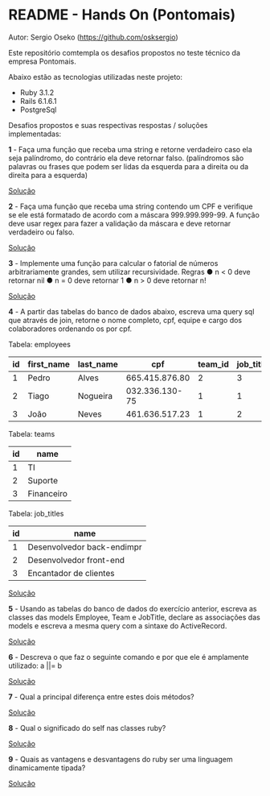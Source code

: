 # README - Hands On (Pontomais)
Autor: Sergio Oseko (https://github.com/osksergio)


Este repositório comtempla os desafios propostos no teste técnico da empresa Pontomais.

Abaixo estão as tecnologias utilizadas neste projeto:

* Ruby 3.1.2
* Rails 6.1.6.1
* PostgreSql

Desafios propostos e suas respectivas respostas / soluções implementadas:

**1** - Faça uma função que receba uma string e retorne verdadeiro caso ela seja palíndromo, do contrário ela deve retornar falso. (palíndromos são palavras ou frases que podem ser lidas da esquerda para a direita ou da direita para a esquerda)

  [Solução](https://github.com/osksergio/pontomais-challenge/blob/main/app/functions/palindrome.rb)
   

**2** - Faça uma função que receba uma string contendo um CPF e verifique se ele está formatado de acordo com a máscara 999.999.999-99. A função deve usar regex para fazer a validação da máscara e deve retornar verdadeiro ou falso.

  [Solução](https://github.com/osksergio/pontomais-challenge/blob/main/app/functions/check_mask.rb)

 
**3** - Implemente uma função para calcular o fatorial de números arbitrariamente grandes, sem utilizar recursividade.
    Regras
    ● n < 0 deve retornar nil
    ● n = 0 deve retornar 1
    ● n > 0 deve retornar n!

[Solução](https://github.com/osksergio/pontomais-challenge/blob/main/app/functions/fatorial.rb)


**4** - A partir das tabelas do banco de dados abaixo, escreva uma query sql que através de join, retorne o nome completo, cpf, equipe e cargo dos colaboradores ordenando os por cpf.

Tabela: employees

| id | first_name | last_name | cpf | team_id | job_title_id |
|---|---|---|---|---|--|
| 1 | Pedro | Alves | 665.415.876.80 | 2 | 3 |
| 2 | Tiago | Nogueira | 032.336.130-75 | 1 | 1 |
| 3 | João | Neves | 461.636.517.23 | 1 | 2 |

Tabela: teams

| id | name |
|---|---|
| 1 | TI |
| 2 | Suporte |
| 3 | Financeiro |

Tabela: job_titles

| id | name |
|---|---|
| 1 | Desenvolvedor back-endimpr |
| 2 | Desenvolvedor front-end |
| 3 | Encantador de clientes |

[Solução](https://github.com/osksergio/pontomais-challenge/issues/7#issuecomment-1210245967)

**5** - Usando as tabelas do banco de dados do exercício anterior, escreva as classes das models Employee, Team e JobTitle, declare as associações das models e escreva a mesma query com a sintaxe do ActiveRecord.

[Solução](https://github.com/osksergio/pontomais-challenge/issues/8#issuecomment-1210196862)


**6** - Descreva o que faz o seguinte comando e por que ele é amplamente utilizado: a ||= b

[Solução](https://github.com/osksergio/pontomais-challenge/issues/9#issuecomment-1210613462)


**7** - Qual a principal diferença entre estes dois métodos?

[Solução](https://github.com/osksergio/pontomais-challenge/issues/10#issuecomment-1210564633)


**8** - Qual o significado do self nas classes ruby?

[Solução](https://github.com/osksergio/pontomais-challenge/issues/11#issuecomment-1210035504)


**9** -  Quais as vantagens e desvantagens do ruby ser uma linguagem dinamicamente tipada?

[Solução](https://github.com/osksergio/pontomais-challenge/issues/12#issuecomment-1210039317)
